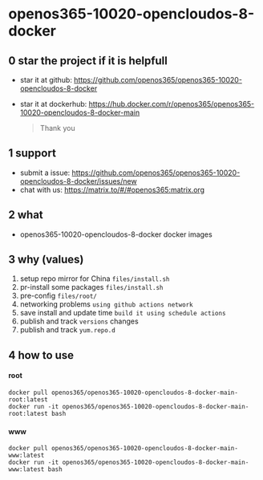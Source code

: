 # openos365-10020-opencloudos-8-docker

## 0 star the project if it is helpfull

* star it at github: https://github.com/openos365/openos365-10020-opencloudos-8-docker
* star it at dockerhub: https://hub.docker.com/r/openos365/openos365-10020-opencloudos-8-docker-main

  > Thank you

## 1 support

* submit a issue: https://github.com/openos365/openos365-10020-opencloudos-8-docker/issues/new
* chat with us: https://matrix.to/#/#openos365:matrix.org

## 2 what

* openos365-10020-opencloudos-8-docker docker images
  
## 3 why (values)

1. setup repo mirror for China `files/install.sh`
1. pr-install some packages `files/install.sh`
1. pre-config `files/root/`
1. networking problems `using github actions network`
1. save install and update time `build it using schedule actions`
1. publish and track `versions` changes
1. publish and track `yum.repo.d`

## 4 how to use

#### root
```
docker pull openos365/openos365-10020-opencloudos-8-docker-main-root:latest
docker run -it openos365/openos365-10020-opencloudos-8-docker-main-root:latest bash
```
#### www

```
docker pull openos365/openos365-10020-opencloudos-8-docker-main-www:latest
docker run -it openos365/openos365-10020-opencloudos-8-docker-main-www:latest bash
```
